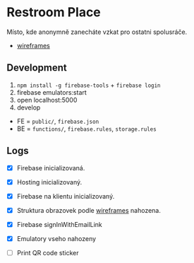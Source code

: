 # Restroom Place
Místo, kde anonymně zanecháte vzkat pro ostatni spolusráče.

* [wireframes](https://app.excalidraw.com/l/3morKKwsyGZ/9wcWz7uzmqn)
## Development

1. `npm install -g firebase-tools` + `firebase login`
2. firebase emulators:start
3. open localhost:5000
4. develop 

* FE = `public/`, `firebase.json`
* BE = `functions/`, `firebase.rules`, `storage.rules`

## Logs

- [x] Firebase inicializovaná. 

- [x] Hosting inicializovaný.

- [x] Firebase na klientu inicializovaný.

- [x] Struktura obrazovek podle [wireframes](https://app.excalidraw.com/l/3morKKwsyGZ/9wcWz7uzmqn) nahozena.

- [x] Firebase signInWithEmailLink

- [x] Emulatory vseho nahozeny

- [ ] Print QR code sticker